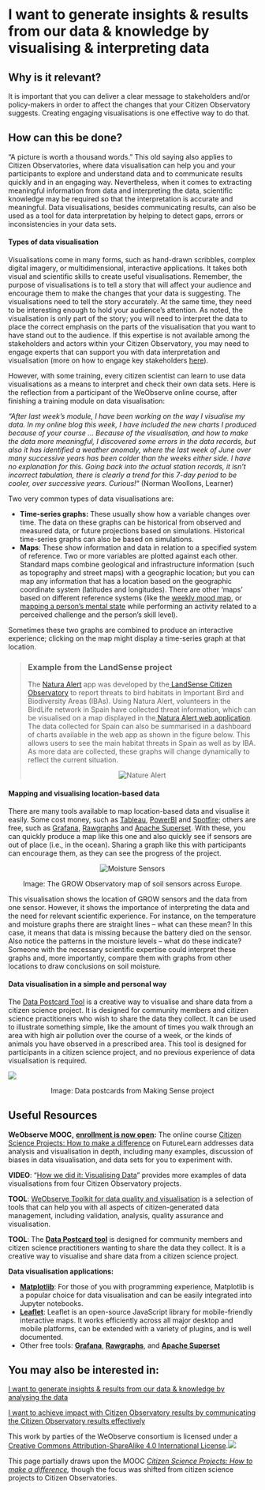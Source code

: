 # I want to generate insights & results from our data & knowledge by visualising & interpreting data

## Why is it relevant?

It is important that you can deliver a clear message to stakeholders and/or policy-makers in order to affect the changes that your Citizen Observatory suggests. Creating engaging visualisations is one effective way to do that.

## How can this be done?

“A picture is worth a thousand words.” This old saying also applies to Citizen Observatories, where data visualisation can help you and your participants to explore and understand data and to communicate results quickly and in an engaging way. Nevertheless, when it comes to extracting meaningful information from data and interpreting the data, scientific knowledge may be required so that the interpretation is accurate and meaningful. Data visualisations, besides communicating results, can also be used as a tool for data interpretation by helping to detect gaps, errors or inconsistencies in your data sets.

#### **Types of data visualisation**

Visualisations come in many forms, such as hand-drawn scribbles, complex digital imagery, or multidimensional, interactive applications. It takes both visual and scientific skills to create useful visualisations. Remember, the purpose of visualisations is to tell a story that will affect your audience and encourage them to make the changes that your data is suggesting. The visualisations need to tell the story accurately. At the same time, they need to be interesting enough to hold your audience’s attention. As noted, the visualisation is only part of the story; you will need to interpret the data to place the correct emphasis on the parts of the visualisation that you want to have stand out to the audience. If this expertise is not available among the stakeholders and actors within your Citizen Observatory, you may need to engage experts that can support you with data interpretation and visualisation (more on how to engage key stakeholders [here](https://books.fablabbcn.org/creating-successful-and-sustainable-cos-toolkit/~/revisions/v9qncBCZCxOxfqNgXKBi/creating-and-running-a-citizen-observatory/i-want-to-engage-stakeholders-by-learning-how-to-work-with-various-types-of-stakeholders)).

However, with some training, every citizen scientist can learn to use data visualisations as a means to interpret and check their own data sets. Here is the reflection from a participant of the WeObserve online course, after finishing a training module on data visualisation:

_“After last week’s module, I have been working on the way I visualise my data. In my online blog this week, I have included the new charts I produced because of your course … Because of the visualisation, and how to make the data more meaningful, I discovered some errors in the data records, but also it has identified a weather anomaly, where the last week of June over many successive years has been colder than the weeks either side. I have no explanation for this. Going back into the actual station records, it isn’t incorrect tabulation, there is clearly a trend for this 7-day period to be cooler, over successive years. Curious!_“ (Norman Woollons, Learner)

Two very common types of data visualisations are:

* **Time-series graphs:** These usually show how a variable changes over time. The data on these graphs can be historical from observed and measured data, or future projections based on simulations. Historical time-series graphs can also be based on simulations.
* **Maps**: These show information and data in relation to a specified system of reference. Two or more variables are plotted against each other. Standard maps combine geological and infrastructure information (such as topography and street maps) with a geographic location; but you can map any information that has a location based on the geographic coordinate system (latitudes and longitudes). There are other ‘maps’ based on different reference systems (like the [weekly mood map](http://devplanner.com/DevPlannerHelp/mood-color.htm), or [mapping a person’s mental state](https://en.wikipedia.org/wiki/File:Challenge_vs_skill.svg) while performing an activity related to a perceived challenge and the person’s skill level).

Sometimes these two graphs are combined to produce an interactive experience; clicking on the map might display a time-series graph at that location.

> ### Example from the LandSense project
>
> The [Natura Alert](https://natura-alert.net/) app was developed by the[ LandSense Citizen Observatory](https://www.landsense.eu/About) to report threats to bird habitats in Important Bird and Biodiversity Areas (IBAs). Using Natura Alert, volunteers in the BirdLife network in Spain have collected threat information, which can be visualised on a map displayed in the[ Natura Alert web application](https://natura-alert.net/explore). The data collected for Spain can also be summarised in a dashboard of charts available in the web app as shown in the figure below. This allows users to see the main habitat threats in Spain as well as by IBA. As more data are collected, these graphs will change dynamically to reflect the current situation.
>
> <p align="center"><img src="https://www.weobserve.eu/wp-content/uploads/2021/03/Nature-Alert.png" alt="Nature Alert"></p>

#### **Mapping and visualising location-based data**

There are many tools available to map location-based data and visualise it easily. Some cost money, such as [Tableau](https://www.tableau.com/), [PowerBI](https://powerbi.microsoft.com/) and [Spotfire](https://www.tibco.com/products/tibco-spotfire); others are free, such as [Grafana](https://grafana.com/), [Rawgraphs](https://rawgraphs.io/) and [Apache Superset](https://superset.incubator.apache.org/). With these, you can quickly produce a map like this one and also quickly see if sensors are out of place (i.e., in the ocean).  Sharing a graph like this with participants can encourage them, as they can see the progress of the project.

<p align="center"><img src="https://www.weobserve.eu/wp-content/uploads/2021/03/Moisture-sensors.png" alt="Moisture Sensors"></p>

<p align="center">Image: The GROW Observatory map of soil sensors across Europe. </p>

This visualisation shows the location of GROW sensors and the data from one sensor.  However, it shows the importance of interpreting the data and the need for relevant scientific experience.  For instance, on the temperature and moisture graphs there are straight lines – what can these mean? In this case, it means that data is missing because the battery died on the sensor.  Also notice the patterns in the moisture levels – what do these indicate? Someone with the necessary scientific expertise could interpret these graphs and, more importantly, compare them with graphs from other locations to draw conclusions on soil moisture.

#### **Data visualisation in a simple and personal way**

The [Data Postcard Tool](https://discovery.dundee.ac.uk/en/publications/data-postcards-tool) is a creative way to visualise and share data from a citizen science project. It is designed for community members and citizen science practitioners who wish to share the data they collect. It can be used to illustrate something simple, like the amount of times you walk through an area with high air pollution over the course of a week, or the kinds of animals you have observed in a prescribed area. This tool is designed for participants in a citizen science project, and no previous experience of data visualisation is required.

![](https://www.weobserve.eu/wp-content/uploads/2021/03/Making-Sense-Image-Postcards.jpg)

<p align="center">Image: Data postcards from Making Sense project</p>

## Useful Resources

**WeObserve MOOC,** [**enrollment is now open**](https://www.futurelearn.com/courses/weobserve-the-earth)**:** The online course [Citizen Science Projects: How to make a difference](https://www.futurelearn.com/courses/weobserve-the-earth) on FutureLearn addresses data analysis and visualisation in depth, including many examples, discussion of biases in data visualisation, and data sets for you to experiment with.

**VIDEO**: “[How we did it: Visualising Data](https://www.youtube.com/watch?v=Peo3ad828Yw)” provides more examples of data visualisations from four Citizen Observatory projects.

**TOOL**: [WeObserve Toolkit for data quality and visualisation](https://www.weobserve.eu/toolkit/) is a selection of tools that can help you with all aspects of citizen-generated data management, including validation, analysis, quality assurance and visualisation.

**TOOL**: The [**Data Postcard tool**](https://discovery.dundee.ac.uk/en/publications/data-postcards-tool) is designed for community members and citizen science practitioners wanting to share the data they collect. It is a creative way to visualise and share data from a citizen science project.

**Data visualisation applications:**

* [**Matplotlib**](https://matplotlib.org/): For those of you with programming experience, Matplotlib is a popular choice for data visualisation and can be easily integrated into Jupyter notebooks.
* [**Leaflet**](https://leafletjs.com/): Leaflet is an open-source JavaScript library for mobile-friendly interactive maps. It works efficiently across all major desktop and mobile platforms, can be extended with a variety of plugins, and is well documented.
* Other free tools: [**Grafana**](https://grafana.com/), [**Rawgraphs**](https://rawgraphs.io/), and [**Apache Superset**](https://superset.incubator.apache.org/)

## You may also be interested in:

[I want to generate insights & results from our data & knowledge by analysing the data](https://books.fablabbcn.org/creating-successful-and-sustainable-cos-toolkit/~/revisions/P2ESEVnb7x9THgs4UQg4/creating-and-running-a-citizen-observatory/i-want-to-generate-insights-and-results-from-our-data-and-knowledge-by-analysing-the-data)

[I want to achieve impact with Citizen Observatory results by communicating the Citizen Observatory results effectively](https://books.fablabbcn.org/creating-successful-and-sustainable-cos-toolkit/~/revisions/rDoyUvGphEeojUPmEyRQ/achieving-impact-with-citizen-observatories/i-want-to-achieve-impacts-with-the-co-results-by-communicating-the-co-results-effectively)



This work by parties of the WeObserve consortium is licensed under a [Creative Commons Attribution-ShareAlike 4.0 International License](https://creativecommons.org/licenses/by-sa/2.0/).![](https://www.weobserve.eu/wp-content/uploads/2021/03/CC.png)

This page partially draws upon the MOOC [_Citizen Science Projects: How to make a difference_](https://www.futurelearn.com/courses/weobserve-the-earth/4)_,_ though the focus was shifted from citizen science projects to Citizen Observatories.
